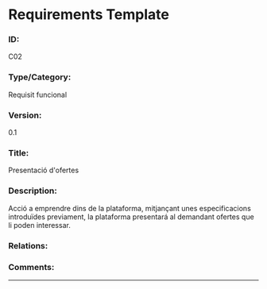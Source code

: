 # Requirements Template
### ID: 
C02
### Type/Category: 
Requisit funcional
### Version: 
0.1
### Title: 
Presentació d'ofertes
### Description: 
Acció a emprendre dins de la plataforma, mitjançant unes especificacions introduïdes previament, la plataforma presentará 
al demandant ofertes que li poden interessar.
### Relations: 
### Comments: 
---
